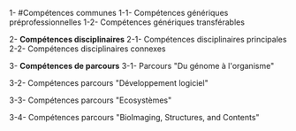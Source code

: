 1- #Compétences communes
1-1- Compétences génériques préprofessionnelles
1-2- Compétences génériques transférables

2- __Compétences disciplinaires__
2-1- Compétences disciplinaires principales
2-2- Compétences disciplinaires connexes

3- __Compétences de parcours__
3-1- Parcours "Du génome à l'organisme"

3-2- Compétences parcours "Développement logiciel"

3-3- Compétences parcours "Ecosystèmes"

3-4- Compétences parcours "BioImaging, Structures, and Contents"

